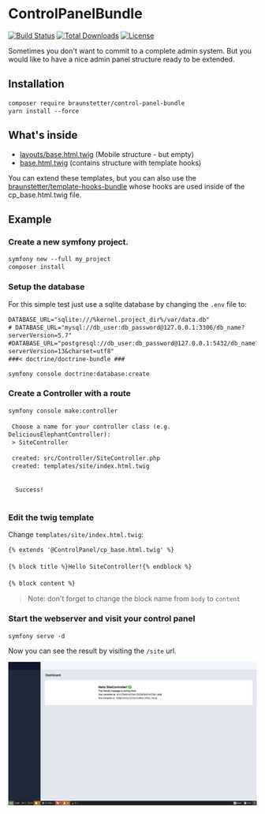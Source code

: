 # ControlPanelBundle

[![Build Status](https://app.travis-ci.com/Braunstetter/ControlPanelBundle.svg?branch=main)](https://app.travis-ci.com/Braunstetter/ControlPanelBundle)
[![Total Downloads](http://poser.pugx.org/braunstetter/control-panel-bundle/downloads)](https://packagist.org/packages/braunstetter/control-panel-bundle)
[![License](http://poser.pugx.org/braunstetter/control-panel-bundle/license)](https://packagist.org/packages/braunstetter/control-panel-bundle)

Sometimes you don't want to commit to a complete admin system. But you would like to have a nice admin panel structure ready to be extended.

## Installation

```shell
composer require braunstetter/control-panel-bundle
yarn install --force
```

## What's inside

- [layouts/base.html.twig](Resources/views/layouts/base.html.twig) (Mobile structure - but empty)
- [base.html.twig](Resources/views/base.html.twig) (contains structure with template hooks)

You can extend these templates, but you can also use the [braunstetter/template-hooks-bundle](https://github.com/Braunstetter/TemplateHooksBundle) whose hooks are used inside of the cp_base.html.twig file.

## Example

### Create a new symfony project.

```shell
symfony new --full my_project
composer install
```

### Setup the database

For this simple test just use a sqlite database by changing the `.env` file to: 

```dotenv
DATABASE_URL="sqlite:///%kernel.project_dir%/var/data.db"
# DATABASE_URL="mysql://db_user:db_password@127.0.0.1:3306/db_name?serverVersion=5.7"
#DATABASE_URL="postgresql://db_user:db_password@127.0.0.1:5432/db_name?serverVersion=13&charset=utf8"
###< doctrine/doctrine-bundle ###
```

````shell
symfony console doctrine:database:create
````

### Create a Controller with a route

```shell
symfony console make:controller

 Choose a name for your controller class (e.g. DeliciousElephantController):
 > SiteController

 created: src/Controller/SiteController.php
 created: templates/site/index.html.twig

           
  Success! 
           

```
### Edit the twig template

Change `templates/site/index.html.twig`:

```html
{% extends '@ControlPanel/cp_base.html.twig' %}

{% block title %}Hello SiteController!{% endblock %}

{% block content %}
```

> Note: don't forget to change the block name from `body` to `content`

### Start the webserver and visit your control panel

```shell
symfony serve -d
```

Now you can see the result by visiting the `/site` url.

![Empty control panel](docs/images/empty_control_panel.png)